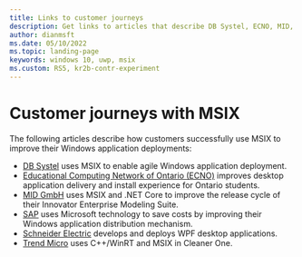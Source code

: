 ```yaml
---
title: Links to customer journeys
description: Get links to articles that describe DB Systel, ECNO, MID, SAP, Schneider Electric, and Trend Micro MSIX customer journeys.
author: dianmsft
ms.date: 05/10/2022
ms.topic: landing-page
keywords: windows 10, uwp, msix
ms.custom: RS5, kr2b-contr-experiment
---
```


# Customer journeys with MSIX

The following articles describe how customers successfully use MSIX to improve their Windows application deployments:

- [DB Systel](customer/db-systel.md) uses MSIX to enable agile Windows application deployment.
- [Educational Computing Network of Ontario (ECNO)](customer/ecno.md) improves desktop application delivery and install experience for Ontario students.
- [MID GmbH](customer/mid.md) uses MSIX and .NET Core to improve the release cycle of their Innovator Enterprise Modeling Suite.
- [SAP](customer/sap.md) uses Microsoft technology to save costs by improving their Windows application distribution mechanism.
- [Schneider Electric](customer/schneider-electric.md) develops and deploys WPF desktop applications.
- [Trend Micro](customer/trend-micro.md) uses C++/WinRT and MSIX in Cleaner One.

